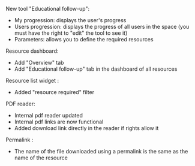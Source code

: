 New tool "Educational follow-up":
  - My progression: displays the user's progress
  - Users progression: displays the progress of all users in the space (you must have the right to "edit" the tool to see it)
  - Parameters: allows you to define the required resources

Resource dashboard:
  - Add "Overview" tab
  - Add "Educational follow-up" tab in the dashboard of all resources

Resource list widget :
  - Added "resource required" filter

PDF reader:
  - Internal pdf reader updated
  - Internal pdf links are now functional
  - Added download link directly in the reader if rights allow it

Permalink :
  - The name of the file downloaded using a permalink is the same as the name of the resource
